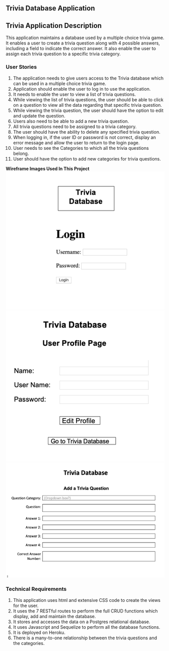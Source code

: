 ## Trivia Database Application

## Trivia Application Description

This application maintains a database used by a multiple choice trivia game. It enables a user to create a trivia question along with 4 possible answers, including a field to indicate the correct answer. It also enable the user to assign each trivia question to a specific trivia category.

### User Stories

1. The application needs to give users access to the Trivia database which can be used in a multiple choice trivia game.
2. Application should enable the user to log in to use the application.
3. It needs to enable the user to view a list of trivia questions.
4. While viewing the list of trivia questions, the user should be able to click on a question to view all the data regarding that specific trivia question.
5. While viewing the trivia question, the user should have the option to edit and update the question.
6. Users also need to be able to add a new trivia question.
7. All trivia questions need to be assigned to a trivia category.
8. The user should have the ability to delete any specified trivia question.
9. When logging in, if the user ID or password is not correct, display an error message and allow the user to return to the login page.
10. User needs to see the Categories to which all the trivia questions belong.
11. User should have the option to add new categories for trivia questions.

**Wireframe Images Used In This Project**
![](Project2LogIn.png)
![](Project2UserProfile.png)
![](Project2AddTrivia.png)

### Technical Requirements

1. This application uses html and extensive CSS code to create the views for the user.
2. It uses the 7 RESTful routes to perform the full CRUD functions which display, add and maintain the database.
3. It stores and accesses the data on a Postgres relational database.
4. It uses Javascript and Sequelize to perform all the database functions.
5. It is deployed on Heroku.
6. There is a many-to-one relationship between the trivia questions and the categories.
